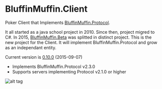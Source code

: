 # BluffinMuffin.Client
Poker Client that Implements [BluffinMuffin.Protocol](http://ericmas001.github.io/BluffinMuffin.Protocol/).

It all started as a java school project in 2010. Since then, project migred to C#. In 2015, [BluffinMuffin.Beta](http://ericmas001.github.io/BluffinMuffin.Beta/) was splitted in distinct project. This is the new project for the Client. It will implement BluffinMuffin.Protocol and grow as an independant entity.

Current version is [0.10.0](https://github.com/Ericmas001/BluffinMuffin.Client/releases/tag/v0.10.0) (2015-09-07)
 * Implements BluffinMuffin.Protocol v2.3.0
 * Supports servers implementing Protocol v2.1.0 or higher

![alt tag](https://googledrive.com/host/0B2wUdLMFaj9JX0pPakRnbWZkeTQ/Beta4.png)
